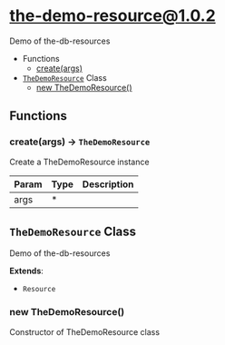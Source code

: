 # the-demo-resource@1.0.2

Demo of the-db-resources

+ Functions
  + [create(args)](#the-demo-resource-function-create)
+ [`TheDemoResource`](#the-demo-resource-classes) Class
  + [new TheDemoResource()](#the-demo-resource-classes-the-demo-resource-constructor)

## Functions

<a class='md-heading-link' name="the-demo-resource-function-create" ></a>

### create(args) -> `TheDemoResource`

Create a TheDemoResource instance

| Param | Type | Description |
| ----- | --- | -------- |
| args | * |  |



<a class='md-heading-link' name="the-demo-resource-classes"></a>

## `TheDemoResource` Class

Demo of the-db-resources

**Extends**: 

+ `Resource`



<a class='md-heading-link' name="the-demo-resource-classes-the-demo-resource-constructor" ></a>

### new TheDemoResource()

Constructor of TheDemoResource class





